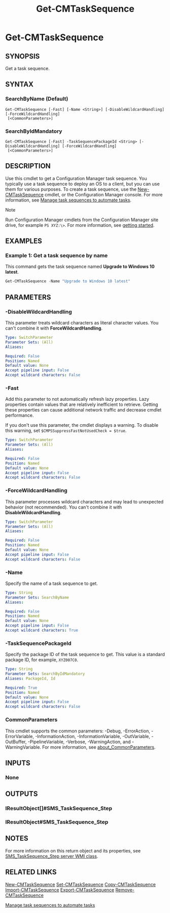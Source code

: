 ﻿---
description: Get a task sequence.
external help file: AdminUI.PS.dll-Help.xml
Module Name: ConfigurationManager
ms.date: 03/24/2021
schema: 2.0.0
title: Get-CMTaskSequence
---

# Get-CMTaskSequence

## SYNOPSIS

Get a task sequence.

## SYNTAX

### SearchByName (Default)
```
Get-CMTaskSequence [-Fast] [-Name <String>] [-DisableWildcardHandling] [-ForceWildcardHandling]
 [<CommonParameters>]
```

### SearchByIdMandatory
```
Get-CMTaskSequence [-Fast] -TaskSequencePackageId <String> [-DisableWildcardHandling] [-ForceWildcardHandling]
 [<CommonParameters>]
```

## DESCRIPTION

Use this cmdlet to get a Configuration Manager task sequence. You typically use a task sequence to deploy an OS to a client, but you can use them for various purposes. To create a task sequence, use the [New-CMTaskSequence](New-CMTaskSequence.md) cmdlet, or the Configuration Manager console. For more information, see [Manage task sequences to automate tasks](/mem/configmgr/osd/deploy-use/manage-task-sequences-to-automate-tasks).

> [!NOTE]
> Run Configuration Manager cmdlets from the Configuration Manager site drive, for example `PS XYZ:\>`. For more information, see [getting started](/powershell/sccm/overview).

## EXAMPLES

### Example 1: Get a task sequence by name

This command gets the task sequence named **Upgrade to Windows 10 latest**.

```powershell
Get-CMTaskSequence -Name "Upgrade to Windows 10 latest"
```

## PARAMETERS

### -DisableWildcardHandling

This parameter treats wildcard characters as literal character values. You can't combine it with **ForceWildcardHandling**.

```yaml
Type: SwitchParameter
Parameter Sets: (All)
Aliases:

Required: False
Position: Named
Default value: None
Accept pipeline input: False
Accept wildcard characters: False
```

### -Fast

Add this parameter to not automatically refresh lazy properties. Lazy properties contain values that are relatively inefficient to retrieve. Getting these properties can cause additional network traffic and decrease cmdlet performance.

If you don't use this parameter, the cmdlet displays a warning. To disable this warning, set `$CMPSSuppressFastNotUsedCheck = $true`.

```yaml
Type: SwitchParameter
Parameter Sets: (All)
Aliases:

Required: False
Position: Named
Default value: None
Accept pipeline input: False
Accept wildcard characters: False
```

### -ForceWildcardHandling

This parameter processes wildcard characters and may lead to unexpected behavior (not recommended). You can't combine it with **DisableWildcardHandling**.

```yaml
Type: SwitchParameter
Parameter Sets: (All)
Aliases:

Required: False
Position: Named
Default value: None
Accept pipeline input: False
Accept wildcard characters: False
```

### -Name

Specify the name of a task sequence to get.

```yaml
Type: String
Parameter Sets: SearchByName
Aliases:

Required: False
Position: Named
Default value: None
Accept pipeline input: False
Accept wildcard characters: True
```

### -TaskSequencePackageId

Specify the package ID of the task sequence to get. This value is a standard package ID, for example, `XYZ007C0`.

```yaml
Type: String
Parameter Sets: SearchByIdMandatory
Aliases: PackageId, Id

Required: True
Position: Named
Default value: None
Accept pipeline input: False
Accept wildcard characters: False
```

### CommonParameters
This cmdlet supports the common parameters: -Debug, -ErrorAction, -ErrorVariable, -InformationAction, -InformationVariable, -OutVariable, -OutBuffer, -PipelineVariable, -Verbose, -WarningAction, and -WarningVariable. For more information, see [about_CommonParameters](http://go.microsoft.com/fwlink/?LinkID=113216).

## INPUTS

### None
## OUTPUTS

### IResultObject[]#SMS_TaskSequence_Step
### IResultObject#SMS_TaskSequence_Step
## NOTES

For more information on this return object and its properties, see [SMS_TaskSequence_Step server WMI class](/mem/configmgr/develop/reference/osd/sms_tasksequence_step-server-wmi-class).

## RELATED LINKS

[New-CMTaskSequence](New-CMTaskSequence.md)
[Set-CMTaskSequence](Set-CMTaskSequence.md)
[Copy-CMTaskSequence](Copy-CMTaskSequence.md)
[Import-CMTaskSequence](Import-CMTaskSequence.md)
[Export-CMTaskSequence](Export-CMTaskSequence.md)
[Remove-CMTaskSequence](Remove-CMTaskSequence.md)

[Manage task sequences to automate tasks](/mem/configmgr/osd/deploy-use/manage-task-sequences-to-automate-tasks)
